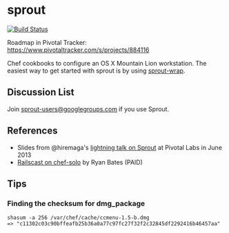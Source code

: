 # sprout

[![Build Status](https://travis-ci.org/pivotal-sprout/sprout.png?branch=master)](https://travis-ci.org/pivotal-sprout/sprout)

Roadmap in Pivotal Tracker: https://www.pivotaltracker.com/s/projects/884116

Chef cookbooks to configure an OS X Mountain Lion workstation. The easiest way 
to get started with sprout is by using [sprout-wrap](https://github.com/pivotal-sprout/sprout-wrap).

## Discussion List

  Join [sprout-users@googlegroups.com](https://groups.google.com/forum/#!forum/sprout-users) if you use Sprout.

## References

* Slides from @hiremaga's [lightning talk on Sprout](http://sprout-talk.cfapps.io/) at Pivotal Labs in June 2013
* [Railscast on chef-solo](http://railscasts.com/episodes/339-chef-solo-basics) by Ryan Bates (PAID)

## Tips

### Finding the checksum for dmg_package

```
shasum -a 256 /var/chef/cache/ccmenu-1.5-b.dmg
=> "c11302c03c90bffeafb25b36a0a77c97fc27f32f2c32845df2292416b46457aa"
```
